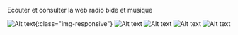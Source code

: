 Ecouter et consulter la web radio bide et musique

![Alt text](/screenshots/Screenshot_Bide-et-Musique_Menu.jpg?raw=true){:class="img-responsive"}
![Alt text](/screenshots/Screenshot_Bide-et-Musique_Player.jpg?raw=true "")
![Alt text](/screenshots/Screenshot_Bide-et-Musique_Pochettoscope.png?raw=true "")
![Alt text](/screenshots/Screenshot_Bide-et-Musique_Program.png?raw=true "")
![Alt text](/screenshots/Screenshot_Bide-et-Musique_Song.jpg?raw=true "")
